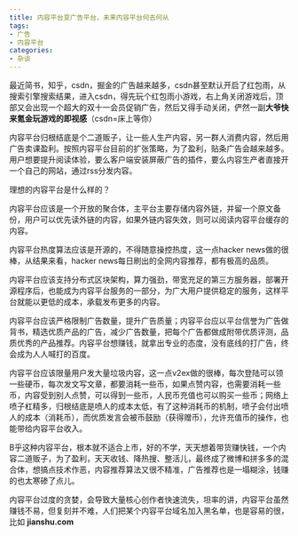 ```yaml
---
title: 内容平台变广告平台，未来内容平台何去何从
tags: 
- 广告
- 内容平台
categories:
- 杂谈
---
```




最近简书，知乎，csdn，掘金的广告越来越多，csdn甚至默认开启了红包雨，从搜索引擎搜索结果，进入csdn，得先玩个红包雨小游戏，右上角关闭游戏后，顶部又会出现一个超大的双十一会员促销广告，然后又得手动关闭，俨然一副**大爷快来氪金玩游戏的即视感**（csdn=床上等你）


内容平台归根结底是个二道贩子，让一些人生产内容，另一群人消费内容，然后用广告卖课盈利。按照内容平台目前的扩张策略，为了盈利，贴条广告会越来越多。用户想要提升阅读体验，要么客户端安装屏蔽广告的插件，要么内容生产者直接开一个自己的网站，通过rss分发内容。

理想的内容平台是什么样的？

内容平台应该是一个开放的聚合体，主平台主要存储内容外链，并留一个原文备份，用户可以优先读外链的内容，如果外链内容失效，则可以阅读内容平台缓存的内容。

内容平台热度算法应该是开源的，不得随意操控热度，这一点hacker news做的很棒，从结果来看，hacker news每日刷出的全网内容推荐，都有极高的品质。

内容平台应该支持分布式区块架构，算力强劲，带宽充足的第三方服务器，部署开源程序后，也能成为内容平台服务的一部分，为广大用户提供稳定的服务，这样平台就能以更低的成本，承载发布更多的内容。

内容平台应该严格限制广告数量，提升广告质量；内容平台应以平台信誉为广告做背书，精选优质产品的广告，减少广告数量，把每个广告都做成附带优质评测，品质优秀的产品推荐。内容平台想赚钱，就拿出专业的态度，没有底线的打广告，终会成为人人喊打的百度。

内容平台应该限量用户发大量垃圾内容，这一点v2ex做的很棒，每次登陆可以领一些硬币，每次发文写文章，都要消耗一些币，如果点赞内容，也需要消耗一些币，内容受到别人点赞，可以得到一些币，人民币充值也可以购买一些币；网络上喷子杠精多，归根结底是喷人的成本太低，有了这种消耗币的机制，喷子会付出喷人的成本（消耗币），而优质发言会被币鼓励（获得赠币），允许充值币的操作，也能带给内容平台收入。

B乎这种内容平台，根本就不适合上市，好的不学，天天想着带货赚快钱，一个内容二道贩子，为了盈利，天天收钱、降热搜、整活儿，最终成了微博和拼多多的混合体，想搞点技术作恶，内容推荐算法又很不精准，广告推荐也是一塌糊涂，钱赚的也太寒碜了点儿。

内容平台过度的贪婪，会导致大量核心创作者快速流失，坦率的讲，内容平台虽然赚钱不易，但复刻并不难，人们把某个内容平台域名加入黑名单，也是容易的很，比如     **jianshu.com**


